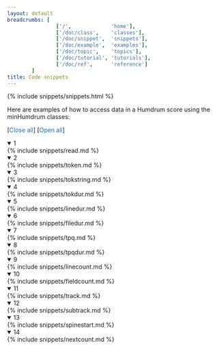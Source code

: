 ```yaml
---
layout: default
breadcrumbs: [
                ['/',             'home'],
                ['/doc/class',    'classes'],
                ['/doc/snippet',  'snippets'],
                ['/doc/example',  'examples'],
                ['/doc/topic',    'topics'],
                ['/doc/tutorial', 'tutorials'],
                ['/doc/ref',      'reference']
        ]
title: Code snippets
---
```


{% include snippets/snippets.html %}

Here are examples of how to access data in a Humdrum score using the
minHumdrum classes:

[<span style="cursor:pointer; color:#1e6bb8;" onclick="closeAllDetails()">Close all</span>]
[<span style="cursor:pointer; color:#1e6bb8;" onclick="openAllDetails()">Open all</span>]


<style>

body {
	counter-reset: details
}

summary::before {
	counter-increment: details;
	content: counter(details) " ";
}

</style>

<details open class="snippet-read">
<summary></summary>
{% include snippets/read.md %}
</details>

<details open class="snippet-token">
<summary></summary>
{% include snippets/token.md %}
</details>

<details open class="snippet-tokstring">
<summary></summary>
{% include snippets/tokstring.md %}
</details>

<details open class="snippet-tokdur">
<summary></summary>
{% include snippets/tokdur.md %}
</details>

<details open class="snippet-linedur">
<summary></summary>
{% include snippets/linedur.md %}
</details>

<details open class="snippet-filedur">
<summary></summary>
{% include snippets/filedur.md %}
</details>

<details open class="snippet-tpq">
<summary></summary>
{% include snippets/tpq.md %}
</details>

<details open class="snippet-tpqdur">
<summary></summary>
{% include snippets/tpqdur.md %}
</details>

<details open class="snippet-linecount">
<summary></summary>
{% include snippets/linecount.md %}
</details>

<details open class="snippet-fieldcount">
<summary></summary>
{% include snippets/fieldcount.md %}
</details>

<details open class="snippet-track">
<summary></summary>
{% include snippets/track.md %}
</details>

<details open class="snippet-subtrack">
<summary></summary>
{% include snippets/subtrack.md %}
</details>

<details open class="snippet-spinestart">
<summary></summary>
{% include snippets/spinestart.md %}
</details>

<details open class="snippet-nextcount">
<summary></summary>
{% include snippets/nextcount.md %}
</details>




